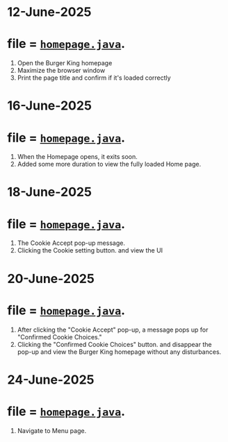 # 12-June-2025
# file = [`homepage.java`](./homepage.java).
1. Open the Burger King homepage
2. Maximize the browser window
3. Print the page title and confirm if it's loaded correctly

# 16-June-2025
# file = [`homepage.java`](./homepage.java).
1. When the Homepage opens, it exits soon.
2. Added some more duration to view the fully loaded Home page.

# 18-June-2025
# file = [`homepage.java`](./homepage.java).
1. The Cookie Accept pop-up message.
2. Clicking the Cookie setting button. and view the UI

# 20-June-2025
# file = [`homepage.java`](./homepage.java).
1. After clicking the "Cookie Accept" pop-up, a message pops up for "Confirmed Cookie Choices."
2. Clicking the "Confirmed Cookie Choices" button. and disappear the pop-up and view the Burger King homepage without any disturbances.

# 24-June-2025
# file = [`homepage.java`](./homepage.java).
1. Navigate to Menu page. 
